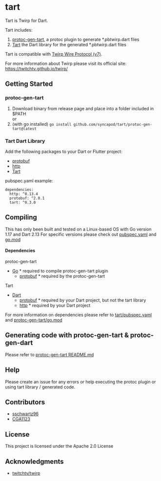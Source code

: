# tart

Tart is Twirp for Dart.

Tart includes:
1. [protoc-gen-tart](protoc-gen-tart), a protoc plugin to generate *.pbtwirp.dart files
2. [Tart](tart) the Dart library for the generated *.pbtwirp.dart files

Tart is compatible with [Twirp Wire Protocol (v7)](https://twitchtv.github.io/twirp/docs/spec_v7.html).

For more information about Twirp please visit its official site: https://twitchtv.github.io/twirp/

## Getting Started

### protoc-gen-tart

1. Download binary from release page and place into a folder included in $PATH<br>
or
2. (with go installed) `go install github.com/syncapod/tart/protoc-gen-tart@latest`

### Tart Dart Library

Add the following packages to your Dart or Flutter project:

* [protobuf](https://pub.dev/packages/protobuf)
* [http](https://pub.dev/packages/http)
* [Tart](https://pub.dev/packages/tart)

pubspec.yaml example:
```
dependencies: 
  http: ^0.13.4
  protobuf: ^2.0.1
  tart: ^0.3.0
```

## Compiling

This has only been built and tested on a Linux-based OS with Go version 1.17 and Dart 2.13
For specific versions please check out [pubspec.yaml](tart/pubspec.yaml) and [go.mod](protoc-gen-tart/go.mod)

#### Dependencies
protoc-gen-tart
* [Go](https://go.dev) \* required to compile protoc-gen-tart plugin
  * [protobuf](https://google.golang.org/protobuf) \* required by the protoc-gen-tart

Tart
* [Dart](https://dart.dev/)
  * [protobuf](https://pub.dev/packages/protobuf) \* required by your Dart project, but not the tart library
  * [http](https://pub.dev/packages/http) \* required by your Dart project

For more information on dependencies please refer to [tart/pubspec.yaml](tart/pubspec.yaml) and [protoc-gen-tart/go.mod](protoc-gen-tart/go.mod)


## Generating code with protoc-gen-tart & protoc-gen-dart

Please refer to [protoc-gen-tart README.md](protoc-gen-tart/README.md)

## Help

Please create an issue for any errors or help executing the protoc plugin or using tart library / generated code.

## Contributors

* [sschwartz96](https://github.com/sschwartz96)
* [CGA1123](https://github.com/CGA1123)

## License

This project is licensed under the Apache 2.0 License

## Acknowledgments

* [twitchtv/twirp](https://github.com/twitchtv/twirp)
